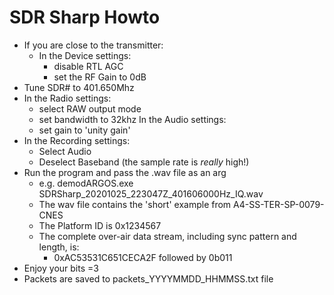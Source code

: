 # SDR Sharp Howto
- If you are close to the transmitter:
  - In the Device settings:
    - disable RTL AGC
    - set the RF Gain to 0dB
- Tune SDR# to 401.650Mhz
- In the Radio settings:
  - select RAW output mode
  - set bandwidth to 32khz
 In the Audio settings:
  - set gain to 'unity gain'
- In the Recording settings:
  - Select Audio
  - Deselect Baseband (the sample rate is _really_ high!)
- Run the program and pass the .wav file as an arg
  - e.g. demodARGOS.exe SDRSharp_20201025_223047Z_401606000Hz_IQ.wav
  - The wav file contains the 'short' example from A4-SS-TER-SP-0079-CNES
  - The Platform ID is 0x1234567
  - The complete over-air data stream, including sync pattern and length, is:
    - 0xAC53531C651CECA2F followed by 0b011
- Enjoy your bits =3
- Packets are saved to packets_YYYYMMDD_HHMMSS.txt file
